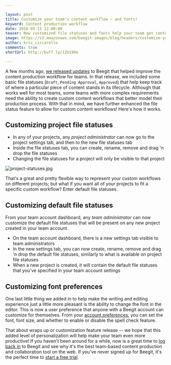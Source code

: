 ```yaml
---

layout: post
title: Customize your team's content workflow — and fonts!
keyword: Content production workflow
date: 2016-05-15 12:00:00
teaser: New customized file statuses and fonts help your team get content done.
image: https://s3.amazonaws.com/beegit-images/blog/headers/customize-your-teams-content-workflow.jpg
author: kris_ciccarello
comments: true
shortUrl: http://buff.ly/1ZU199e

---
```


A few months ago, [we released updates](http://blog.beegit.com/platform/2015/11/30/optimize-your-markdown-writing-workflow) to Beegit that helped improve the content production workflow for teams. In that release, we included some basic file statuses (`Draft`, `Pending Approval`, `Approved`) that help keep track of where a particular piece of content stands in its lifecycle. Although that works well for most teams, some teams with more complex requirements need the  ability to create custom content workflows that better model their production process. With that in mind, we have further enhanced the file status feature to allow for custom content workflows! Here's how it works.

## Customizing project file statuses

- In any of your projects, any *project administrator* can now go to the project settings tab, and then to the new file statuses tab
- Inside the file statuses tab, you can create, rename, remove and drag 'n drop the file statuses
- Changing the file statuses for a project will only be visible to that project

![project-statuses.jpg](https://ucarecdn.com/bced19e1-a1c5-4e16-9d11-908017468315/)

That's a great and pretty flexible way to represent your custom workflows on different projects; but what if you want all of your projects to fit a specific custom workflow? Enter default file statuses.

## Customizing default file statuses

From your team account dashboard, any *team administrator* can now customize the default file statuses that will be present on any new project created in your team account.

- On the team account dashboard, there is a new settings tab visible to team administrators
- In the new settings tab, you can now create, rename, remove and drag 'n drop the default file statuses, similarly to what is available on project file statuses
- When a new project is created, it will contain the default file statuses that you've specified in your team account settings

## Customizing font preferences

One last little thing we added in to help make the writing and editing experience just a little more pleasant is the ability to change the font in the editor. This is now a user preference that anyone with a Beegit account can customize for themselves. From your [account preferences](https://beegit.com/settings/preferences), you can set the font, font size, and whether to enable or disable the spell check feature.

That about wraps up or customization feature release -- we hope that this added level of personalization will help make your team even more productive! If you haven't been around for a while, now is a great time to [log back in](https://beegit.com/login) to Beegit and see why it's the best team-based content production and collaboration tool on the web. If you've never signed up for Beegit, it's the perfect time to [start a free trial](https://beegit.com/signup/starter).
